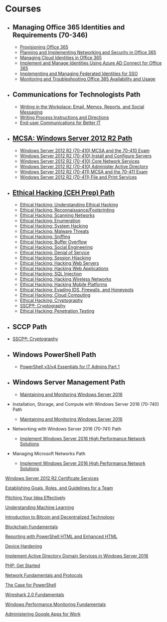 # Courses

* ## Managing Office 365 Identities and Requirements (70-346)
    - [Provisioning Office 365](https://app.pluralsight.com/library/courses/office-365-provisioning)
    - [Planning and Implementing Networking and Security in Office 365](https://app.pluralsight.com/library/courses/planning-implementing-networking-security-o365)
    - [Managing Cloud Identities in Office 365](https://app.pluralsight.com/library/courses/managing-cloud-identities-o365)
    - [Implement and Manage Identities Using Azure AD Connect for Office 365](https://app.pluralsight.com/library/courses/implement-manage-identities-azure-ad-o365)
    - [Implementing and Managing Federated Identities for SSO](https://app.pluralsight.com/library/courses/sso-federated-identities-managing-implementing)
    - [Monitoring and Troubleshooting Office 365 Availability and Usage](https://app.pluralsight.com/library/courses/o365-monitor-troubleshoot-availability-usage)


* ## Communications for Technologists Path
    - [Writing in the Workplace: Email, Memos, Reports, and Social Messaging](https://pluralsight.com/library/courses/writing-workplace-email-memos-reports-social)
    - [Writing Process Instructions and Directions](https://pluralsight.com/library/courses/process-instructions)
    - [End-user Communications for Better IT](https://pluralsight.com/library/courses/end-user-communications-better-it)
    
* ## [MCSA: Windows Server 2012 R2 Path](https://pluralsight.com/paths/certificate/mcsa)
    - [Windows Server 2012 R2 (70-410) MCSA and the 70-410 Exam](https://pluralsight.com/library/courses/windows-server-2012-mcsa-70-410)
    - [Windows Server 2012 R2 (70-410) Install and Configure Servers](https://pluralsight.com/library/courses/windows-server-2012-70-410-install-configure-servers)
    - [Windows Server 2012 R2 (70-410) Core Network Services](https://pluralsight.com/library/courses/windows-server-2012-70-410-core-network-services)    
    - [Windows Server 2012 R2 (70-410) Administer Active Directory](https://pluralsight.com/library/courses/windows-server-2012-70-410-active-directory)    
    - [Windows Server 2012 R2 (70-411) MCSA and the 70-411 Exam](https://pluralsight.com/library/courses/windows-server-2012-mcsa-70-411/table-of-contents)
    - [Windows Server 2012 R2 (70-411) File and Print Services](https://pluralsight.com/library/courses/windows-server-2012-70-411-file-print-services)

* ## [Ethical Hacking (CEH Prep) Path](https://app.pluralsight.com/paths/certificate/ethical-hacking)
    - [Ethical Hacking: Understanding Ethical Hacking](https://pluralsight.com/library/courses/ethical-hacking-understanding)
    - [Ethical Hacking: Reconnaissance/Footprinting](https://pluralsight.com/library/courses/ethical-hacking-reconnaissance-footprinting)
    - [Ethical Hacking: Scanning Networks](https://pluralsight.com/library/courses/ethical-hacking-scanning-networks)
    - [Ethical Hacking: Enumeration](https://pluralsight.com/library/courses/ethical-hacking-enumeration)
    - [Ethical Hacking: System Hacking](https://pluralsight.com/library/courses/ethical-hacking-system-hacking)
    - [Ethical Hacking: Malware Threats](https://pluralsight.com/library/courses/ethical-hacking-malware-threats)
    - [Ethical Hacking: Sniffing](https://pluralsight.com/library/courses/ethical-hacking-sniffing)
    - [Ethical Hacking: Buffer Overflow](https://pluralsight.com/library/courses/ethical-hacking-buffer-overflow)
    - [Ethical Hacking: Social Engineering](https://pluralsight.com/library/courses/ethical-hacking-social-engineering)
    - [Ethical Hacking: Denial of Service](https://pluralsight.com/library/courses/ethical-hacking-denial-service)
    - [Ethical Hacking: Session Hijacking](https://pluralsight.com/library/courses/ethical-hacking-session-hijacking)
    - [Ethical Hacking: Hacking Web Servers](https://pluralsight.com/library/courses/ethical-hacking-web-servers)
    - [Ethical Hacking: Hacking Web Applications](https://pluralsight.com/library/courses/ethical-hacking-web-applications)
    - [Ethical Hacking: SQL Injection](https://pluralsight.com/library/courses/ethical-hacking-sql-injection)
    - [Ethical Hacking: Hacking Wireless Networks](https://pluralsight.com/library/courses/ethical-hacking-wireless-networks)
    - [Ethical Hacking: Hacking Mobile Platforms](https://pluralsight.com/library/courses/ethical-hacking-mobile-platforms)
    - [Ethical Hacking: Evading IDS, Firewalls, and Honeypots](https://pluralsight.com/library/courses/ethical-hacking-evading-ids-firewalls-honeypots)
    - [Ethical Hacking: Cloud Computing](https://pluralsight.com/library/courses/ethical-hacking-cloud-computing)
    - [Ethical Hacking: Cryptography](https://pluralsight.com/library/courses/ethical-hacking-cryptography)
    - [SSCP®: Cryptography](https://pluralsight.com/library/courses/sscp2015-cryptography)
    - [Ethical Hacking: Penetration Testing](https://pluralsight.com/library/courses/ethical-hacking-penetration-testing)

* ## SCCP Path
 - [SSCP®: Cryptography](https://app.pluralsight.com/library/courses/sscp2015-cryptography/table-of-contents)
    
* ## Windows PowerShell Path
    - [PowerShell v3/v4 Essentials for IT Admins Part 1](https://app.pluralsight.com/library/courses/powershell-v3-essentials-it-pt1/table-of-contents)
    
* ## Windows Server Management Path
    - [Maintaining and Monitoring Windows Server 2016](https://app.pluralsight.com/library/courses/windows-server-2016-maintaining-monitoring/table-of-contents) 
 * Installation, Storage, and Compute with Windows Server 2016 (70-740) Path
     - [Maintaining and Monitoring Windows Server 2016](https://app.pluralsight.com/library/courses/windows-server-2016-maintaining-monitoring/table-of-contents)  
 * Networking with Windows Server 2016 (70-741) Path
    - [Implement Windows Server 2016 High Performance Network Solutions](https://app.pluralsight.com/library/courses/windows-server-2016-network-solutions/table-of-contents)
 
 * Managing Microsoft Networks Path
    - [Implement Windows Server 2016 High Performance Network Solutions](https://app.pluralsight.com/library/courses/windows-server-2016-network-solutions/table-of-contents)
    
    
    
    
[Windows Server 2012 R2 Certificate Services](https://app.pluralsight.com/library/courses/windows-server-2012-r2-certificate-services/table-of-contents)

[Establishing Goals, Roles, and Guidelines for a Team](https://app.pluralsight.com/library/courses/establish-team-goals-roles-guidelines/table-of-contents)

[Pitching Your Idea Effectively](https://app.pluralsight.com/library/courses/pitching-idea-effectively/table-of-contents)

[Understanding Machine Learning](https://app.pluralsight.com/library/courses/understanding-machine-learning/table-of-contents)

[Introduction to Bitcoin and Decentralized Technology](https://app.pluralsight.com/library/courses/bitcoin-decentralized-technology/table-of-contents)

[Blockchain Fundamentals](https://app.pluralsight.com/library/courses/blockchain-fundamentals/table-of-contents)

[Reporting with PowerShell HTML and Enhanced HTML](https://app.pluralsight.com/library/courses/reporting-powershell-enhanced-html/table-of-contents)

[Device Hardening](https://app.pluralsight.com/library/courses/device-hardening-cnd/table-of-contents)

[Implement Active Directory Domain Services in Windows Server 2016](https://app.pluralsight.com/library/courses/windows-server-2016-active-directory-domain-services-implement/table-of-contents)

[PHP: Get Started](https://app.pluralsight.com/library/courses/php-get-started/table-of-contents)

[Network Fundamentals and Protocols](https://app.pluralsight.com/library/courses/network-fundamentals-protocols/table-of-contents)

[The Case for PowerShell](https://app.pluralsight.com/library/courses/case-for-powershell/table-of-contents)

[Wireshark 2.0 Fundamentals](https://app.pluralsight.com/library/courses/wireshark-2-0-fundamentals/table-of-contents)






[Windows Performance Monitoring Fundamentals](https://app.pluralsight.com/library/courses/windows-performance-monitoring-fundamentals/table-of-contents)

[Administering Google Apps for Work](https://app.pluralsight.com/library/courses/google-apps-work-administering/table-of-contents)





    
    
    


 
